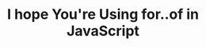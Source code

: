 ---
title: "I hope You're Using for..of in JavaScript"
description: 'for..of cycle in JavaScript iterates over the items of an iterable.'
published: '2020-03-31T12:00Z'
modified: '2020-03-31T12:00Z'
thumbnail: './images/cover-2.png'
slug: javascript-for-of
tags: ['javascript', 'for']
recommended: ['foreach-iterate-array-javascript', 'how-to-iterate-easily-over-object-properties-in- javascript']
type: post
commentsThreadId: javascript-for-of
---